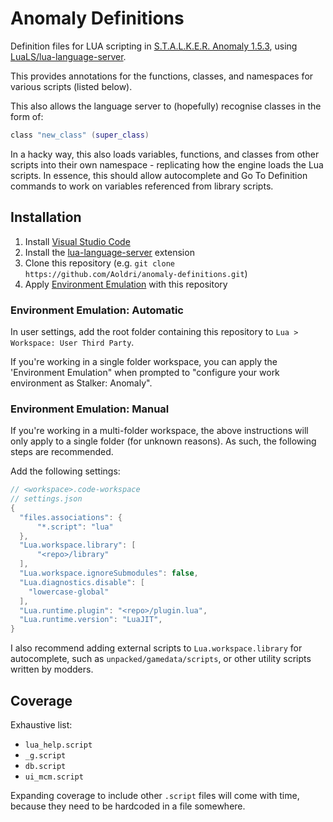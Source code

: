 # Anomaly Definitions
Definition files for LUA scripting in [S.T.A.L.K.E.R. Anomaly 1.5.3](https://www.moddb.com/mods/stalker-anomaly/downloads/stalker-anomaly-153), using [LuaLS/lua-language-server](https://github.com/LuaLS/lua-language-server).

This provides annotations for the functions, classes, and namespaces for various scripts (listed below).

This also allows the language server to (hopefully) recognise classes in the form of:
```lua
class "new_class" (super_class)
```

In a hacky way, this also loads variables, functions, and classes from other scripts into their own namespace - replicating how the engine loads the Lua scripts. In essence, this should allow autocomplete and Go To Definition commands to work on variables referenced from library scripts.

## Installation

1. Install [Visual Studio Code](https://code.visualstudio.com/)
2. Install the [lua-language-server](https://github.com/LuaLS/lua-language-server/) extension
3. Clone this repository (e.g. `git clone https://github.com/Aoldri/anomaly-definitions.git`)
4. Apply [Environment Emulation](https://github.com/LuaLS/lua-language-server/wiki/Libraries#automatically-applying) with this repository

### Environment Emulation: Automatic

In user settings, add the root folder containing this repository to `Lua > Workspace: User Third Party`.

If you're working in a single folder workspace, you can apply the 'Environment Emulation" when prompted to "configure your work environment as Stalker: Anomaly".

### Environment Emulation: Manual
If you're working in a multi-folder workspace, the above instructions will only apply to a single folder (for unknown reasons). As such, the following steps are recommended.

Add the following settings:
```java
// <workspace>.code-workspace
// settings.json
{
  "files.associations": {
      "*.script": "lua"
  },
  "Lua.workspace.library": [
      "<repo>/library"
  ],
  "Lua.workspace.ignoreSubmodules": false,
  "Lua.diagnostics.disable": [
    "lowercase-global"
  ],
  "Lua.runtime.plugin": "<repo>/plugin.lua",
  "Lua.runtime.version": "LuaJIT",
}
```

I also recommend adding external scripts to `Lua.workspace.library` for autocomplete, such as `unpacked/gamedata/scripts`, or other utility scripts written by modders.

## Coverage

Exhaustive list:
- `lua_help.script`
- `_g.script`
- `db.script`
- `ui_mcm.script`

Expanding coverage to include other `.script` files will come with time, because they need to be hardcoded in a file somewhere.
